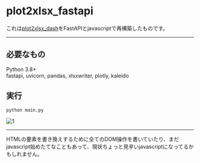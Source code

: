 # plot2xlsx_fastapi
これは[plot2xlsx_dash](https://github.com/ryozitaro/plot2xlsx_dash)をFastAPIとjavascriptで再構築したものです。
***

## 必要なもの
Python 3.8+  
fastapi, uvicorn, pandas, xlsxwriter, plotly, kaleido

## 実行
```
python main.py
```
![1](https://user-images.githubusercontent.com/126104168/236733563-154903f8-af6f-4abc-a179-367f719a308f.png)

***

HTMLの要素を書き換えするために全てのDOM操作を書いていたり、まだjavascript始めたてなこともあって、現状ちょっと見辛いjavascriptになってるかもしれません。
